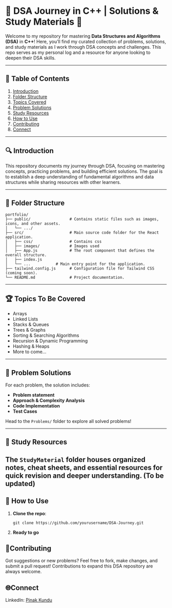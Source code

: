 # 🚀 DSA Journey in C++ | Solutions & Study Materials 📘

Welcome to my repository for mastering **Data Structures and Algorithms (DSA)** in **C++**! Here, you’ll find my curated collection of problems, solutions, and study materials as I work through DSA concepts and challenges. This repo serves as my personal log and a resource for anyone looking to deepen their DSA skills.

---

## 📜 Table of Contents

1. [Introduction](#introduction)
2. [Folder Structure](#folder-structure)
3. [Topics Covered](#topics-covered)
4. [Problem Solutions](#problem-solutions)
5. [Study Resources](#study-resources)
6. [How to Use](#how-to-use)
7. [Contributing](#contributing)
8. [Connect](#connect)

---

## 🔍 Introduction

This repository documents my journey through DSA, focusing on mastering concepts, practicing problems, and building efficient solutions. The goal is to establish a deep understanding of fundamental algorithms and data structures while sharing resources with other learners.

---

## 📂 Folder Structure

```
portfolio/
├── public/                 # Contains static files such as images, icons, and other assets.
│   └── .../            
├── src/                    # Main source code folder for the React application.
│   ├── css/                # Contains css
│   ├── images/             # Images used
│   ├── App.js              # The root component that defines the overall structure.
│   ├── index.js  
│   └── ...           # Main entry point for the application.
├── tailwind.config.js      # Configuration file for Tailwind CSS (coming soon).
└── README.md               # Project documentation.
```

---

## 🏆 Topics To Be Covered

- Arrays 
- Linked Lists 
- Stacks & Queues 
- Trees & Graphs
- Sorting & Searching Algorithms 
- Recursion & Dynamic Programming
- Hashing & Heaps
- More to come...

---

## 📁 Problem Solutions

For each problem, the solution includes:
- **Problem statement**
- **Approach & Complexity Analysis**
- **Code Implementation**
- **Test Cases**

Head to the `Problems/` folder to explore all solved problems!

---

## 📘 Study Resources

The `StudyMaterial` folder houses organized notes, cheat sheets, and essential resources for quick revision and deeper understanding.
(To be updated)
---

## 📌 How to Use

1. **Clone the repo**:
   ```
   git clone https://github.com/yourusername/DSA-Journey.git
   ```
2. **Ready to go**

## 🤝Contributing
Got suggestions or new problems? Feel free to fork, make changes, and submit a pull request! Contributions to expand this DSA repository are always welcome.

## 🌐Connect
LinkedIn: [Pinak Kundu](www.linkedin.com/in/pinakkk)
   

